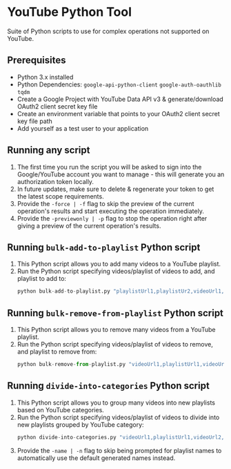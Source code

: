 # YouTube Python Tool
Suite of Python scripts to use for complex operations not supported on YouTube.

## Prerequisites
- Python 3.x installed
- Python Dependencies: `google-api-python-client` `google-auth-oauthlib` `tqdm`
- Create a Google Project with YouTube Data API v3 & generate/download OAuth2 client secret key file
- Create an environment variable that points to your OAuth2 client secret key file path
- Add yourself as a test user to your application

## Running any script
1. The first time you run the script you will be asked to sign into the Google/YouTube account you want to manage - this will generate you an authorization token locally.
2. In future updates, make sure to delete & regenerate your token to get the latest scope requirements.
3. Provide the `-force | -f` flag to skip the preview of the current operation's results and start executing the operation immediately.
3. Provide the `-previewonly | -p` flag to stop the operation right after giving a preview of the current operation's results.

## Running `bulk-add-to-playlist` Python script
1. This Python script allows you to add many videos to a YouTube playlist.
2. Run the Python script specifying videos/playlist of videos to add, and playlist to add to:
    ```python
    python bulk-add-to-playlist.py "playlistUrl1,playlistUr2,videoUrl1,playlistUrl3" "playlist_url"
    ```

## Running `bulk-remove-from-playlist` Python script
1. This Python script allows you to remove many videos from a YouTube playlist.
2. Run the Python script specifying videos/playlist of videos to remove, and playlist to remove from:
    ```python
    python bulk-remove-from-playlist.py "videoUrl1,playlistUrl1,videoUrl2,videoUrl3" "playlist_url"
    ```

## Running `divide-into-categories` Python script
1. This Python script allows you to group many videos into new playlists based on YouTube categories.
2. Run the Python script specifying videos/playlist of videos to divide into new playlists grouped by YouTube category:
    ```python
    python divide-into-categories.py "videoUrl1,playlistUrl1,videoUrl2,playlistUrl2"
    ```
3. Provide the `-name | -n` flag to skip being prompted for playlist names to automatically use the default generated names instead.